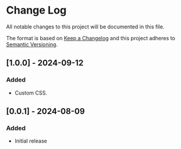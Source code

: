 # Change Log
All notable changes to this project will be documented in this file.

The format is based on [Keep a Changelog](http://keepachangelog.com/)
and this project adheres to [Semantic Versioning](http://semver.org/).

## [1.0.0] - 2024-09-12
### Added
 - Custom CSS.

## [0.0.1] - 2024-08-09
### Added
 - Initial release
